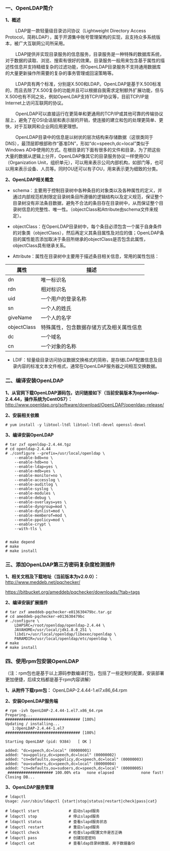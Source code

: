
### 一、OpenLDAP简介

**1、概述**</p>
&emsp;&emsp; LDAP是一款轻量级目录访问协议（Lightweight Directory Access Protocol，简称LDAP），属于开源集中账号管理架构的实现，且支持众多系统版本，被广大互联网公司所采用。</p>
&emsp;&emsp; LDAP提供并实现目录服务的信息服务，目录服务是一种特殊的数据库系统，对于数据的读取、浏览、搜索有很好的效果。目录服务一般用来包含基于属性的描述性信息并支持精细复杂的过滤功能，但OpenLDAP目录服务不支持通用数据库的大量更新操作所需要的复杂的事务管理或回滚策略等。</p>
&emsp;&emsp; LDAP具有两个标准，分别是X.500和LDAP。OpenLDAP是基于X.500标准的，而且去除了X.500复杂的功能并且可以根据自我需求定制额外扩展功能，但与X.500也有不同之处，例如OpenLDAP支持TCP/IP协议等，目前TCP/IP是Internet上访问互联网的协议。</p>
&emsp;&emsp; OpenLDAP可以直接运行在更简单和更通用的TCP/IP或其他可靠的传输协议层上，避免了在OSI会话层和表示层的开销，使连接的建立和包的处理更简单、更快，对于互联网和企业网应用更理想。</p>
&emsp;&emsp; OpenLDAP目录中的信息是以树状的层次结构来存储数据（这很类同于DNS），最顶层即根部称作“基准DN”，形如“dc=speech,dc=local”类似于Windows AD中使用的方式。在根目录的下面有很多的文件和目录，为了把这些大量的数据从逻辑上分开，OpenLDAP像其它的目录服务协议一样使用OU（Organization Unit，组织单元），可以用来表示公司内部机构，如部门等，也可以用来表示设备、人员等。同时OU还可以有子OU，用来表示更为细致的分类。</p>

**2、OpenLDAP相关概念**
- schema：主要用于控制目录树中各种条目的对象类以及各种属性的定义，并通过内部规范机制限定目录树条目所遵循的逻辑结构以及定义规范，保证整个目录树没有非法条目数据，避免不合法的条目存在目录树中，从而保证整个目录树信息的完整性、唯一性。（objectClass和Attribute由schema文件来规定）。

- objectClass：在OpenLDAP目录树中，每个条目必须包含一个属于自身条件的对象类（objectClass），然后再定义其条目属性及对应的值；OpenLDAP条目的属性能否添加取决于条目所继承的objectClass是否包含此属性，objectClass具有继承关系。

- Attribute：属性在目录树中主要用于描述条目相关信息，常用的属性包括：

| 属性 | 描述 |
| ------------ | ------------ |
| dn  | 唯一标识名 |
| rdn | 相对标识名  |
| uid | 一个用户的登录名称 |
| sn  | 一个人的姓氏 |
| giveName | 一个人的名字 |
| objectClass | 特殊属性，包含数据存储方式及相关属性信息 |
| dc | 一个域名 |
| cn | 一个对象的名称 |

- LDIF：轻量级目录访问协议数据交换格式的简称，是存储LDAP配置信息及目录内容的标准文本文件格式，通常在OpenLDAP服务器之间相互交换数据。


### 二、编译安装OpenLDAP

**1、从官网下载OpenLDAP源码包，访问链接如下（当前安装版本为openldap-2.4.44，操作系统为CentOS7）：**
http://www.openldap.org/software/download/OpenLDAP/openldap-release/ </p>

**2、安装相关依赖**
```shell
# yum install -y libtool-ltdl libtool-ltdl-devel openssl-devel
```

**3、编译安装OpenLDAP**
```shell
# tar zxf openldap-2.4.44.tgz
# cd openldap-2.4.44
# ./configure --prefix=/usr/local/openldap \
    --enable-bdb=no \
    --enable-hdb=no \
    --enable-ldap=yes \
    --enable-mdb=yes \
    --enable-monitor=no \
    --enable-accesslog \
    --enable-auditlog \
    --enable-syslog \
    --enable-modules \
    --enable-debug \
    --enable-overlays=yes \
    --enable-dyngroup=mod \
    --enable-dynlist=mod \
    --enable-memberof=mod \
    --enable-ppolicy=mod \
    --enable-crypt \
    --with-tls \


# make depend
# make 
# make install
```


### 三、添加OpenLDAP第三方密码复杂度检测插件
**1、相关文档及下载地址（当前版本为v2.0.0）：**
http://www.meddeb.net/pqchecker/ </p>
https://bitbucket.org/ameddeb/pqchecker/downloads/?tab=tags </p>

**2、编译安装扩展插件**
```shell
# tar zxf ameddeb-pqchecker-e013630479bc.tar.gz
# cd ameddeb-pqchecker-e013630479bc
# ./configure \
    LDAPSRC=/root/openldap/openldap-2.4.44 \
    JAVAHOME=/usr/local/jdk1.8.0_251 \
    libdir=/usr/local/openldap/libexec/openldap \
    PARAMDIR=/usr/local/openldap/etc/openldap \
# make
# make install
```


### 四、使用rpm包安装OpenLDAP

（注：rpm包也是基于以上源码参数编译打包，包括了一些定制的配置，安装部署更加便捷，后续文档都是基于rpm内容讲解）

**1、从附件下载rpm包：**
OpenLDAP-2.4.44-1.el7.x86_64.rpm

**2、安装OpenLDAP服务端**
```shell
# rpm -ivh OpenLDAP-2.4.44-1.el7.x86_64.rpm 
Preparing...                          ################################# [100%]
Updating / installing...
   1:OpenLDAP-2.4.44-1.el7            ################################# [100%]

Starting OpenLDAP (pid: 9384)   [ OK ]

added: "dc=speech,dc=local" (00000001)
added: "ou=ppolicy,dc=speech,dc=local" (00000002)
added: "cn=defaults,ou=ppolicy,dc=speech,dc=local" (00000003)
added: "ou=sudoers,dc=speech,dc=local" (00000004)
added: "cn=defaults,ou=sudoers,dc=speech,dc=local" (00000005)
_#################### 100.00% eta   none elapsed            none fast!         
Closing DB...
```

**3、OpenLDAP服务管理**
```shell
# ldapctl
Usage: /usr/sbin/ldapctl {start|stop|status|restart|check|pass|cat}

# ldapctl start             # 启动slapd服务
# ldapctl stop              # 停止slapd服务
# ldapctl status            # 查看slapd服务状态
# ldapctl restart           # 重启slapd服务
# ldapctl check             # 检查slapd配置文件是否正确
# ldapctl pass              # 创建加密密码
# ldapctl cat               # 查看ldap目录树数据，用于数据备份

```


